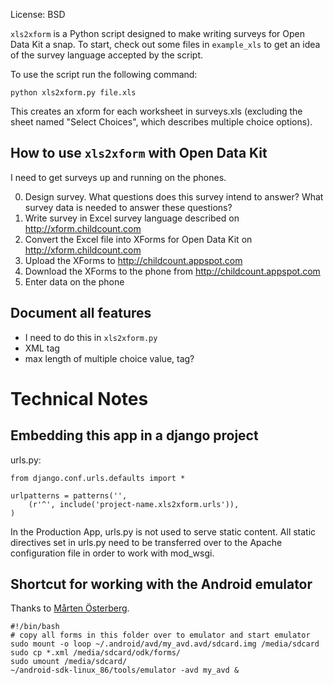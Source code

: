 License: BSD

`xls2xform` is a Python script designed to make writing surveys for
Open Data Kit a snap. To start, check out some files in `example_xls`
to get an idea of the survey language accepted by the script.

To use the script run the following command:

    python xls2xform.py file.xls

This creates an xform for each worksheet in surveys.xls (excluding the
sheet named "Select Choices", which describes multiple choice
options).


How to use `xls2xform` with Open Data Kit
-----------------------------------------
I need to get surveys up and running on the phones.

0. Design survey. What questions does this survey intend to answer?
   What survey data is needed to answer these questions?
1. Write survey in Excel survey language described on
   http://xform.childcount.com
2. Convert the Excel file into XForms for Open Data Kit on
   http://xform.childcount.com
3. Upload the XForms to http://childcount.appspot.com
4. Download the XForms to the phone from http://childcount.appspot.com
5. Enter data on the phone

Document all features
---------------------

* I need to do this in `xls2xform.py`
* XML tag
* max length of multiple choice value, tag?

Technical Notes
===============

Embedding this app in a django project
--------------------------------------
urls.py:

    from django.conf.urls.defaults import *
    
    urlpatterns = patterns('',
        (r'^', include('project-name.xls2xform.urls')),
    )

In the Production App, urls.py is not used to serve static
content. All static directives set in urls.py need to be transferred 
over to the Apache configuration file in order to work with mod_wsgi.

Shortcut for working with the Android emulator
----------------------------------------------
Thanks to [Mårten Österberg](http://blog.jayway.com/2009/04/22/working-with-sd-cards-in-the-android-emulator/).

    #!/bin/bash
    # copy all forms in this folder over to emulator and start emulator
    sudo mount -o loop ~/.android/avd/my_avd.avd/sdcard.img /media/sdcard
    sudo cp *.xml /media/sdcard/odk/forms/
    sudo umount /media/sdcard/
    ~/android-sdk-linux_86/tools/emulator -avd my_avd &

